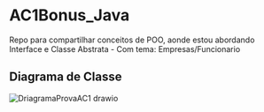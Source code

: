 # AC1Bonus_Java
Repo para compartilhar conceitos de POO, aonde estou abordando Interface e Classe Abstrata - Com tema: Empresas/Funcionario

## Diagrama de Classe
![DriagramaProvaAC1 drawio](https://github.com/J3remias-Barcelos/AC1Bonus_Java/assets/71110289/86318185-fa68-4fff-a7bf-6767ba023081)
